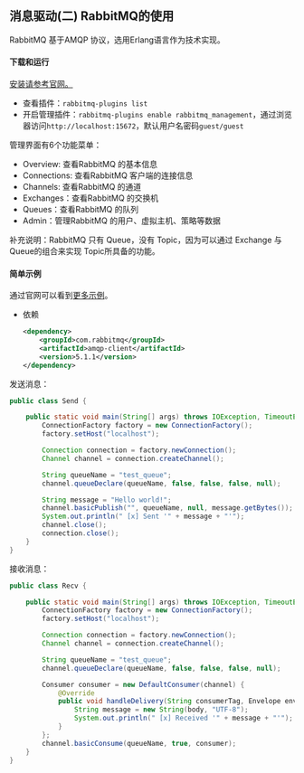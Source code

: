 ## 消息驱动(二) RabbitMQ的使用

RabbitMQ 基于AMQP 协议，选用Erlang语言作为技术实现。

#### 下载和运行

[安装请参考官网。](http://www.rabbitmq.com/download.html)

* 查看插件：`rabbitmq-plugins list`
* 开启管理插件：`rabbitmq-plugins enable rabbitmq_management`，通过浏览器访问`http://localhost:15672`，默认用户名密码`guest/guest`

管理界面有6个功能菜单：

* Overview: 查看RabbitMQ 的基本信息
* Connections: 查看RabbitMQ 客户端的连接信息
* Channels: 查看RabbitMQ 的通道
* Exchanges：查看RabbitMQ 的交换机
* Queues：查看RabbitMQ 的队列
* Admin：管理RabbitMQ 的用户、虚拟主机、策略等数据

补充说明：RabbitMQ 只有 Queue，没有 Topic，因为可以通过 Exchange 与Queue的组合来实现 Topic所具备的功能。

#### 简单示例

通过官网可以看到[更多示例](http://www.rabbitmq.com/getstarted.html)。

* 依赖

  ```xml
  <dependency>
      <groupId>com.rabbitmq</groupId>
      <artifactId>amqp-client</artifactId>
      <version>5.1.1</version>
  </dependency>
  ```

发送消息：

```java
public class Send {

    public static void main(String[] args) throws IOException, TimeoutException {
        ConnectionFactory factory = new ConnectionFactory();
        factory.setHost("localhost");

        Connection connection = factory.newConnection();
        Channel channel = connection.createChannel();

        String queueName = "test_queue";
        channel.queueDeclare(queueName, false, false, false, null);

        String message = "Hello world!";
        channel.basicPublish("", queueName, null, message.getBytes());
        System.out.println(" [x] Sent '" + message + "'");
        channel.close();
        connection.close();
    }
}
```

接收消息：

```java
public class Recv {

    public static void main(String[] args) throws IOException, TimeoutException {
        ConnectionFactory factory = new ConnectionFactory();
        factory.setHost("localhost");

        Connection connection = factory.newConnection();
        Channel channel = connection.createChannel();

        String queueName = "test_queue";
        channel.queueDeclare(queueName, false, false, false, null);

        Consumer consumer = new DefaultConsumer(channel) {
            @Override
            public void handleDelivery(String consumerTag, Envelope envelope, AMQP.BasicProperties properties, byte[] body) throws IOException {
                String message = new String(body, "UTF-8");
                System.out.println(" [x] Received '" + message + "'");
            }
        };
        channel.basicConsume(queueName, true, consumer);
    }
}
```

